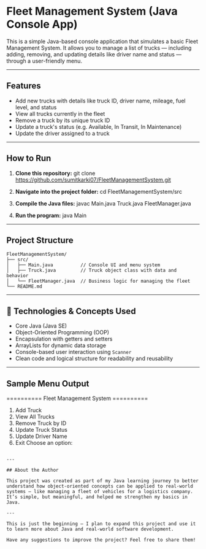 #  Fleet Management System (Java Console App)

This is a simple Java-based console application that simulates a basic Fleet Management System. It allows you to manage a list of trucks — including adding, removing, and updating details like driver name and status — through a user-friendly menu.

---

##  Features

- Add new trucks with details like truck ID, driver name, mileage, fuel level, and status  
- View all trucks currently in the fleet  
- Remove a truck by its unique truck ID  
- Update a truck's status (e.g. Available, In Transit, In Maintenance)  
- Update the driver assigned to a truck  

---

##  How to Run

1. **Clone this repository:**
   git clone https://github.com/sumitkarki07/FleetManagementSystem.git
   

2. **Navigate into the project folder:**
   cd FleetManagementSystem/src
   

3. **Compile the Java files:**
   javac Main.java Truck.java FleetManager.java

4. **Run the program:**
   java Main

---

##  Project Structure

```
FleetManagementSystem/
├── src/
│   ├── Main.java          // Console UI and menu system
│   ├── Truck.java         // Truck object class with data and behavior
│   └── FleetManager.java  // Business logic for managing the fleet
└── README.md
```

---

## 🧠 Technologies & Concepts Used

- Core Java (Java SE)  
- Object-Oriented Programming (OOP)  
- Encapsulation with getters and setters  
- ArrayLists for dynamic data storage  
- Console-based user interaction using `Scanner`  
- Clean code and logical structure for readability and reusability  

---

## Sample Menu Output


========== Fleet Management System ==========
1. Add Truck
2. View All Trucks
3. Remove Truck by ID
4. Update Truck Status
5. Update Driver Name
6. Exit
Choose an option:
```

---

## About the Author

This project was created as part of my Java learning journey to better understand how object-oriented concepts can be applied to real-world systems — like managing a fleet of vehicles for a logistics company. It’s simple, but meaningful, and helped me strengthen my basics in Java.

---

This is just the beginning — I plan to expand this project and use it to learn more about Java and real-world software development.

Have any suggestions to improve the project? Feel free to share them!